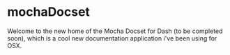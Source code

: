 mochaDocset
===========

Welcome to the new home of the Mocha Docset for Dash (to be completed soon), which is a cool new documentation application i've been using for OSX.
